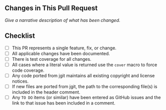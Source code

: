 ## Changes in This Pull Request
_Give a narrative description of what has been changed._

## Checklist
- [ ] This PR represents a single feature, fix, or change.
- [ ] All applicable changes have been documented.
- [ ] There is test coverage for all changes.
- [ ] All cases where a literal value is returned use the `cover` macro to force code coverage.
- [ ] Any code ported from jgit maintains all existing copyright and license notices.
- [ ] If new files are ported from jgit, the path to the corresponding file(s) is included in the header comment.
- [ ] Any `TO DO` items (or similar) have been entered as GitHub issues and the link to that issue has been included in a comment.
